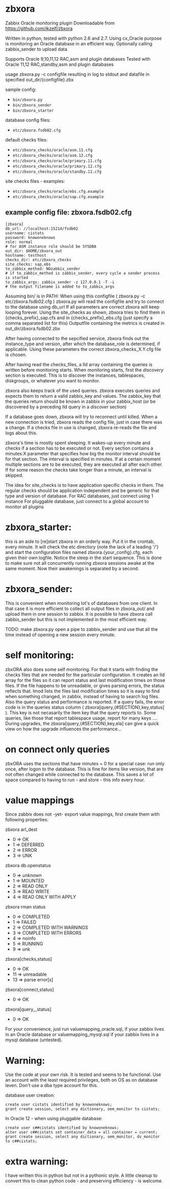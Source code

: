 # zbxora
Zabbix Oracle monitoring plugin
Downloadable from https://github.com/ikzelf/zbxora

Written in python, tested with python 2.6 and 2.7.
Using cx_Oracle
purpose is monitoring an Oracle database in an efficient way.
Optionally calling zabbix_sender to upload data

Supports Oracle 9,10,11,12 RAC,asm and plugin databases
Tested with Oracle 11,12 RAC,standby,asm and plugin databases

usage zbxora.py -c configfile
resulting in log to stdout and datafile in specified out_dir/{configfile}.zbx

sample config:
- `bin/zbxora.py`
- `bin/zbxora_sender`
- `bin/zbxora_starter`

database config files:
- `etc/zbxora.fsdb02.cfg`

default checks files:
- `etc/zbxora_checks/oracle/asm.11.cfg`
- `etc/zbxora_checks/oracle/asm.12.cfg`
- `etc/zbxora_checks/oracle/primary.11.cfg`
- `etc/zbxora_checks/oracle/primary.12.cfg`
- `etc/zbxora_checks/oracle/standby.11.cfg`

site checks files - examples:
- `etc/zbxora_checks/oracle/ebs.cfg.example`
- `etc/zbxora_checks/oracle/sap.cfg.example`


example config file: zbxora.fsdb02.cfg
--------------------------------------
```
[zbxora]
db_url: //localhost:15214/fsdb02
username: cistats
password: knowoneknows
role: normal
# for ASM instance role should be SYSDBA
out_dir: $HOME/zbxora_out
hostname: testhost
checks_dir: etc/zbxora_checks
site_checks: sap,ebs
to_zabbix_method: NOzabbix_sender
# if to_zabbix_method is zabbix_sender, every cycle a sender process is started
to_zabbix_args: zabbix_sender -z 127.0.0.1 -T -i 
# the output filename is added to to_zabbix_args
```

Assuming bin/ is in PATH:
When using this configfile ( zbxora.py -c etc/zbxora.fsdb02.cfg )
zbxora.py will read the configfile
and try to connect to the database using db_url
If all parameters are correct zbxora will keep looping forever.
Using the site_checks as shown, zbxora tries to find them in {checks_prefix}_sap.cfs
and in {checks_prefix}_ebs.cfg (just specify a comma separated list for this)
Outputfile containing the metrics is created in out_dir/zbxora.fsdb02.zbx

After having connected to the sepcified service, zbxora finds out the instance_type and version,
after which the database_role is determined, if applicable.
Using these parameters the correct zbxora_checks_X.Y.cfg file is chosen.

After having read the checks_files, a lld array containing the queries is written before
monitoring starts. When monitoring starts, first the *discovery* section is executed.
This is to discover the instances, tablespaces, diskgroups, or whatever you want
to monitor.

zbxora also keeps track of the used queries.
zbxora executes queries and expects them to return a valid zabbix_key and values.
The zabbix_key that the queries return should be known in zabbix in your zabbix_host
(or be discovered by a preceding lld query in a *discover* section)

If a database goes down, zbxora will try to reconnect until killed.
When a new connection is tried, zbxora reads the config file, just in case
there was a change.
If a checks file in use is changed, zbxora re-reads the file and logs about this.

zbxora's time is mostly spent sleeping. It wakes-up every minute and checks if a
section has to be executed or not. Every section contains a minutes:X parameter that 
specifies how big the monitor interval should be for that section. The interval is 
specified in minutes. If at a certain moment multiple sections are to be executed,
they are executed all after each other. If for some reason the checks take longer than a
minute, an interval is skipped.

The idea for site_checks is to have application specific checks in them. The regular checks
should be application independent and be generic for that type and version of database.
For RAC databases, just connect using 1 instance
For pluggable database, just connect to a global account to monitor all plugins

# zbxora_starter:
this is an aide to [re]start zbxora in an orderly way. Put it in the crontab, every minute.
It will check the etc directory (note the lack of a leading '/') and start the configuration
files named zbxora.{your_config}.cfg, each given their own logfile. Notice the sleep in the start
sequence. This is done to make sure not all concurrently running zbxora sessions awake at
the same moment. Now their awakenings is separated by a second.

# zbxora_sender:
This is convenient when monitoring lot's of databases from one client. In that case it is more
efficient to collect all output files in zbxora_out/ and upload them in one session to zabbix.
It is possible to have zbxora call zabbix_sender but this is not implemented in the most
efficient way.

TODO: make zbxora.py open a pipe to zabbix_sender and use that all the time instead of opening
a new session every minute.

# self monitoring:
zbxORA also does some self monitoring. For that it starts with finding the checks files that
are needed for the particular configuration. It creates an lld array for the files so
it can report status and last modification times on those files. If the file happens to be
unreadable, or gives parsing errors, the status reflects that. lmod lists the files last 
modification times so it is easy to find when something changed, in zabbix, instead of having 
to search log files.
Also the query status and performance is reported. If a query fails, the error code is in the
queries status column ( zbxora[query,{#SECTION},key,status] ). This key is not necasarily the 
item key that the query reports to. Some queries, like those that report tablespace usage, report
for many keys .... During upgrades, the zbxora[query,{#SECTION},key,ela] can give a quick
view on how the upgrade influences the performance...

# on connect only queries
zbxORA uses the sections that have minutes = 0 for a special case: run only once, after logon to the
database. This is fine for items like version, that are not often changed while connected to
the database. This saves a lot of space compared to having to run - and store - this info every hour.

# value mappings
Since zabbix does not -yet- export value mappings, first create them with following properties:

  zbxora arl_dest
  - 0 ⇒ OK
  - 1 ⇒ DEFERRED
  - 2 ⇒ ERROR
  - 3 ⇒ UNK

  zbxora db.openstatus
  - 0 ⇒ *unknown*
  - 1 ⇒ MOUNTED
  - 2 ⇒ READ ONLY
  - 3 ⇒ READ WRITE
  - 4 ⇒ READ ONLY WITH APPLY

  zbxora rman status
  - 0 ⇒ COMPLETED
  - 1 ⇒ FAILED
  - 2 ⇒ COMPLETED WITH WARNINGS
  - 3 ⇒ COMPLETED WITH ERRORS
  - 4 ⇒ noinfo
  - 5 ⇒ RUNNING
  - 9 ⇒ unk

  zbxora[checks,status] 
  -  0 ⇒ OK
  - 11 ⇒ unreadable
  - 13 ⇒ parse error[s]

  zbxora[connect,status]
  - 0 ⇒ OK

  zbxora[query,,,status]
  - 0 ⇒ OK

For your convenience, just run 
valuemapping_oracle.sql, if your zabbix lives in an Oracle database or
valuemapping_mysql.sql if your zabbix lives in a mysql database (untested).

# Warning:
Use the code at your own risk. It is tested and seems to be functional. Use an account with the
least required privileges, both on OS as on database leven.
Don't use a dba type account for this.

database user creation:
```
create user cistats identified by knowoneknows;
grant create session, select any dictionary, oem_monitor to cistats;
```

In Oracle 12 - when using pluggable database:
```
create user c##cistats identified by knowoneknows;
alter user c##cistats set container_data = all container = current;
grant create session, select any dictionary, oem_monitor, dv_monitor to c##cistats;
```

# extra warning:
I have written this in python but not in a pythonic style.
A little cleanup to convert this to clean python code - and preserving efficiency - is welcome.
